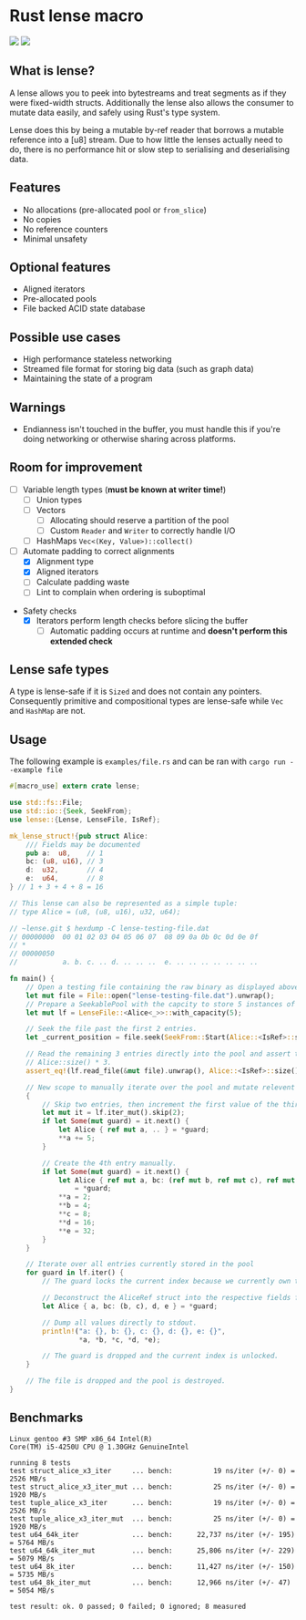 Rust lense macro
================

[![](https://img.shields.io/crates/v/lense.svg)](https://crates.io/crates/lense)
[![](https://img.shields.io/crates/d/lense.svg)](https://crates.io/crates/lense)

What is lense?
--------------

A lense allows you to peek into bytestreams and treat segments as if they were
fixed-width structs. Additionally the lense also allows the consumer to mutate
data easily, and safely using Rust's type system.

Lense does this by being a mutable by-ref reader that borrows a mutable
reference into a [u8] stream. Due to how little the lenses actually need to do,
there is no performance hit or slow step to serialising and deserialising data.

## Features

- No allocations (pre-allocated pool or `from_slice`)
- No copies
- No reference counters
- Minimal unsafety

## Optional features

- Aligned iterators
- Pre-allocated pools
- File backed ACID state database

## Possible use cases

- High performance stateless networking
- Streamed file format for storing big data (such as graph data)
- Maintaining the state of a program

## Warnings

- Endianness isn't touched in the buffer, you must handle this if you're doing
  networking or otherwise sharing across platforms.

Room for improvement
--------------------

- [ ] Variable length types (**must be known at writer time!**)
  - [ ] Union types
  - [ ] Vectors
    - [ ] Allocating should reserve a partition of the pool
    - [ ] Custom `Reader` and `Writer` to correctly handle I/O
  - [ ] HashMaps `Vec<(Key, Value>)::collect()`
- [ ] Automate padding to correct alignments
  - [x] Alignment type
  - [x] Aligned iterators
  - [ ] Calculate padding waste
  - [ ] Lint to complain when ordering is suboptimal
- Safety checks
  - [x] Iterators perform length checks before slicing the buffer
    - [ ] Automatic padding occurs at runtime and **doesn't perform this
      extended check**

Lense safe types
----------------

A type is lense-safe if it is `Sized` and does not contain any pointers.
Consequently primitive and compositional types are lense-safe while `Vec` and
`HashMap` are not.

Usage
-----

The following example is `examples/file.rs` and can be ran with `cargo run --example file`

```rust
#[macro_use] extern crate lense;

use std::fs::File;
use std::io::{Seek, SeekFrom};
use lense::{Lense, LenseFile, IsRef};

mk_lense_struct!{pub struct Alice:
    /// Fields may be documented
    pub a:  u8,    // 1
    bc: (u8, u16), // 3
    d:  u32,       // 4
    e:  u64,       // 8
} // 1 + 3 + 4 + 8 = 16

// This lense can also be represented as a simple tuple:
// type Alice = (u8, (u8, u16), u32, u64);

// ~lense.git $ hexdump -C lense-testing-file.dat
// 00000000  00 01 02 03 04 05 06 07  08 09 0a 0b 0c 0d 0e 0f
// *
// 00000050
//           a. b. c. .. d. .. .. ..  e. .. .. .. .. .. .. ..

fn main() {
    // Open a testing file containing the raw binary as displayed above with hexdump.
    let mut file = File::open("lense-testing-file.dat").unwrap();
    // Prepare a SeekablePool with the capcity to store 5 instances of Alice.
    let mut lf = LenseFile::<Alice<_>>::with_capacity(5);

    // Seek the file past the first 2 entries.
    let _current_position = file.seek(SeekFrom::Start(Alice::<IsRef>::size() as u64 * 2));

    // Read the remaining 3 entries directly into the pool and assert that we read exactly
    // Alice::size() * 3.
    assert_eq!(lf.read_file(&mut file).unwrap(), Alice::<IsRef>::size() * 3);

    // New scope to manually iterate over the pool and mutate relevent entries.
    {
        // Skip two entries, then increment the first value of the third by 5.
        let mut it = lf.iter_mut().skip(2);
        if let Some(mut guard) = it.next() {
            let Alice { ref mut a, .. } = *guard;
            **a += 5;
        }

        // Create the 4th entry manually.
        if let Some(mut guard) = it.next() {
            let Alice { ref mut a, bc: (ref mut b, ref mut c), ref mut d, ref mut e }
                = *guard;
            **a = 2;
            **b = 4;
            **c = 8;
            **d = 16;
            **e = 32;
        }
    }

    // Iterate over all entries currently stored in the pool
    for guard in lf.iter() {
        // The guard locks the current index because we currently own the access.

        // Deconstruct the AliceRef struct into the respective fields for quick access.
        let Alice { a, bc: (b, c), d, e } = *guard;

        // Dump all values directly to stdout.
        println!("a: {}, b: {}, c: {}, d: {}, e: {}",
                 *a, *b, *c, *d, *e);

        // The guard is dropped and the current index is unlocked.
    }

    // The file is dropped and the pool is destroyed.
}
```

Benchmarks
----------

```
Linux gentoo #3 SMP x86_64 Intel(R)
Core(TM) i5-4250U CPU @ 1.30GHz GenuineIntel
```

```
running 8 tests
test struct_alice_x3_iter     ... bench:          19 ns/iter (+/- 0) = 2526 MB/s
test struct_alice_x3_iter_mut ... bench:          25 ns/iter (+/- 0) = 1920 MB/s
test tuple_alice_x3_iter      ... bench:          19 ns/iter (+/- 0) = 2526 MB/s
test tuple_alice_x3_iter_mut  ... bench:          25 ns/iter (+/- 0) = 1920 MB/s
test u64_64k_iter             ... bench:      22,737 ns/iter (+/- 195) = 5764 MB/s
test u64_64k_iter_mut         ... bench:      25,806 ns/iter (+/- 229) = 5079 MB/s
test u64_8k_iter              ... bench:      11,427 ns/iter (+/- 150) = 5735 MB/s
test u64_8k_iter_mut          ... bench:      12,966 ns/iter (+/- 47) = 5054 MB/s

test result: ok. 0 passed; 0 failed; 0 ignored; 8 measured
```
